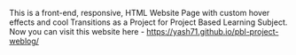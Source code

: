 This is a front-end, responsive, HTML Website Page with custom hover effects and cool Transitions as a Project for Project Based Learning Subject.
Now you can visit this website here - https://yash71.github.io/pbl-project-weblog/
